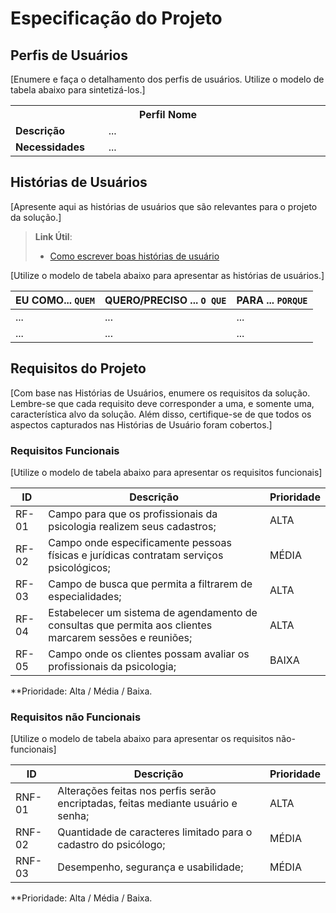 # Especificação do Projeto

## Perfis de Usuários

[Enumere e faça o detalhamento dos perfis de usuários. Utilize o modelo de tabela abaixo para sintetizá-los.]

<table>
<tbody>
<tr align=center>
<th colspan="2">Perfil Nome </th>
</tr>
<tr>
<td width="150px"><b>Descrição</b></td>
<td width="600px">...</td>
</tr>
<tr>
<td><b>Necessidades</b></td>
<td>...</td>
</tr>
</tbody>
</table>


## Histórias de Usuários

[Apresente aqui as histórias de usuários que são relevantes para o projeto da solução.]

> **Link Útil**:
> - [Como escrever boas histórias de usuário](https://medium.com/vertice/como-escrever-boas-users-stories-hist%C3%B3rias-de-usu%C3%A1rios-b29c75043fac)

[Utilize o modelo de tabela abaixo para apresentar as histórias de usuários.]

|EU COMO... `QUEM`   | QUERO/PRECISO ... `O QUE` |PARA ... `PORQUE`                 |
|--------------------|---------------------------|----------------------------------|
| ...                | ...                       | ...                              |
| ...                | ...                       | ...                              |

## Requisitos do Projeto

[Com base nas Histórias de Usuários, enumere os requisitos da solução. Lembre-se que cada requisito deve corresponder a uma, e somente uma, característica alvo da solução. Além disso, certifique-se de que todos os aspectos capturados nas Histórias de Usuário foram cobertos.]

### Requisitos Funcionais

[Utilize o modelo de tabela abaixo para apresentar os requisitos funcionais]

|ID    | Descrição                | Prioridade |
|-------|---------------------------------|----|
| RF-01 | Campo para que os profissionais da psicologia realizem seus cadastros;   | ALTA | 
| RF-02 | Campo onde especificamente pessoas físicas e jurídicas contratam serviços psicológicos;   | MÉDIA |
| RF-03 | Campo de busca que permita a filtrarem de especialidades;   | ALTA |
| RF-04 | Estabelecer um sistema de agendamento de consultas que permita aos clientes marcarem sessões e reuniões;   | ALTA |
| RF-05 | Campo onde os clientes possam avaliar os profissionais da psicologia;   | BAIXA |

**Prioridade: Alta / Média / Baixa. 

### Requisitos não Funcionais

[Utilize o modelo de tabela abaixo para apresentar os requisitos não-funcionais]

|ID      | Descrição               |Prioridade |
|--------|-------------------------|----|
| RNF-01 | Alterações feitas nos perfis serão encriptadas, feitas mediante usuário e senha;   | ALTA | 
| RNF-02 | Quantidade de caracteres limitado para o cadastro do psicólogo;   | MÉDIA | 
| RNF-03 | Desempenho, segurança e usabilidade;   | MÉDIA | 

**Prioridade: Alta / Média / Baixa. 

